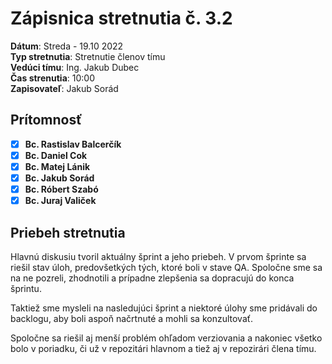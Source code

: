 # Zápisnica stretnutia č. 3.2

**Dátum**: Streda - 19.10 2022  
**Typ stretnutia**: Stretnutie členov tímu     
**Vedúci tímu**: Ing. Jakub Dubec      
**Čas strenutia**: 10:00   
**Zapisovateľ**: Jakub Sorád

## Prítomnosť

- [x] **Bc. Rastislav Balcerčík**
- [x] **Bc. Daniel Cok**
- [x] **Bc. Matej Lánik**
- [x] **Bc. Jakub Sorád**
- [x] **Bc. Róbert Szabó**
- [x] **Bc. Juraj Valiček**

## Priebeh stretnutia

Hlavnú diskusiu tvoril aktuálny šprint a jeho priebeh. V prvom šprinte sa riešil stav úloh, predovšetkých tých, ktoré boli v stave QA. Spoločne sme sa na ne pozreli, zhodnotili a prípadne zlepšenia sa dopracujú do konca šprintu.

Taktiež sme mysleli na nasledujúci šprint a niektoré úlohy sme pridávali do backlogu, aby boli aspoň načrtnuté a mohli sa konzultovať.

Spoločne sa riešil aj menší problém ohľadom verziovania a nakoniec všetko bolo v poriadku, či už v repozitári hlavnom a tiež aj v repozirári člena tímu.
